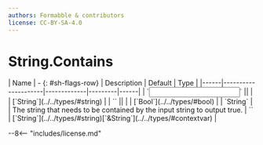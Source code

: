 ```yaml
---
authors: Formabble & contributors
license: CC-BY-SA-4.0
---
```



# String.Contains

<div class="sh-parameters" markdown="1">
| Name | - {: #sh-flags-row} | Description | Default | Type |
|------|---------------------|-------------|---------|------|
| `<input>` || | | [`String`](../../types/#string) |
| `<output>` || | | [`Bool`](../../types/#bool) |
| `String` |  | The string that needs to be contained by the input string to output true. | `` | [`String`](../../types/#string)[`&String`](../../types/#contextvar) |

</div>



--8<-- "includes/license.md"

